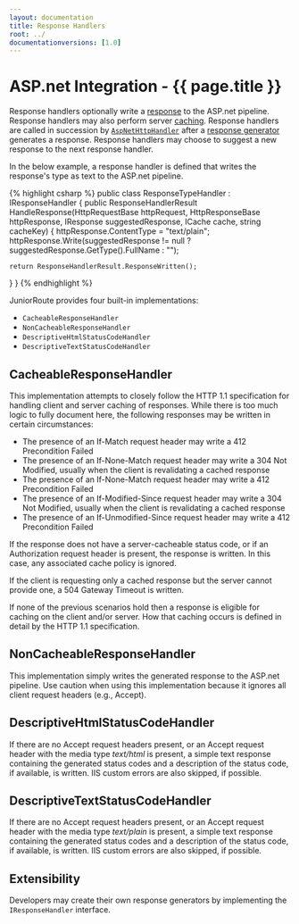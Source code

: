 ```yaml
---
layout: documentation
title: Response Handlers
root: ../
documentationversions: [1.0]
---
```

ASP.net Integration - {{ page.title }}
=
Response handlers optionally write a [response](responses.html) to the ASP.net pipeline. Response handlers may also perform server [caching](caching.html). Response handlers are called in succession by [```AspNetHttpHandler```](aspnethttphandler.html) after a [response generator](response_generators.html) generates a response. Response handlers may choose to suggest a new response to the next response handler.

In the below example, a response handler is defined that writes the response's type as text to the ASP.net pipeline.

{% highlight csharp %}
public class ResponseTypeHandler : IResponseHandler
{
  public ResponseHandlerResult HandleResponse(HttpRequestBase httpRequest, HttpResponseBase httpResponse, IResponse suggestedResponse, ICache cache, string cacheKey)
  {
    httpResponse.ContentType = "text/plain";
    httpResponse.Write(suggestedResponse != null ? suggestedResponse.GetType().FullName : "");

    return ResponseHandlerResult.ResponseWritten();
  }
}
{% endhighlight %}

JuniorRoute provides four built-in implementations:
* ```CacheableResponseHandler```
* ```NonCacheableResponseHandler```
* ```DescriptiveHtmlStatusCodeHandler```
* ```DescriptiveTextStatusCodeHandler```

CacheableResponseHandler
-
This implementation attempts to closely follow the HTTP 1.1 specification for handling client and server caching of responses. While there is too much logic to fully document here, the following responses may be written in certain circumstances:
* The presence of an If-Match request header may write a 412 Precondition Failed
* The presence of an If-None-Match request header may write a 304 Not Modified, usually when the client is revalidating a cached response
* The presence of an If-None-Match request header may write a 412 Precondition Failed
* The presence of an If-Modified-Since request header may write a 304 Not Modified, usually when the client is revalidating a cached response
* The presence of an If-Unmodified-Since request header may write a 412 Precondition Failed

If the response does not have a server-cacheable status code, or if an Authorization request header is present, the response is written. In this case, any associated cache policy is ignored.

If the client is requesting only a cached response but the server cannot provide one, a 504 Gateway Timeout is written.

If none of the previous scenarios hold then a response is eligible for caching on the client and/or server. How that caching occurs is defined in detail by the HTTP 1.1 specification.

NonCacheableResponseHandler
-
This implementation simply writes the generated response to the ASP.net pipeline. Use caution when using this implementation because it ignores all client request headers (e.g., Accept).

DescriptiveHtmlStatusCodeHandler
-
If there are no Accept request headers present, or an Accept request header with the media type *text/html* is present, a simple text response containing the generated status codes and a description of the status code, if available, is written. IIS custom errors are also skipped, if possible.

DescriptiveTextStatusCodeHandler
-
If there are no Accept request headers present, or an Accept request header with the media type *text/plain* is present, a simple text response containing the generated status codes and a description of the status code, if available, is written. IIS custom errors are also skipped, if possible.

Extensibility
-
Developers may create their own response generators by implementing the ```IResponseHandler``` interface.